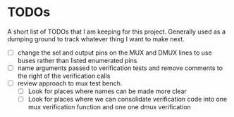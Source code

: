 # TODOs

A short list of TODOs that I am keeping for this project. Generally used as a dumping ground to track whatever thing I want to make next.

- [ ] change the sel and output pins on the MUX and DMUX lines to use buses rather than listed enumerated pins
- [ ] name arguments passed to verification tests and remove comments to the right of the verification calls
- [ ] review approach to mux test bench.
  - [ ] Look for places where names can be made more clear
  - [ ] Look for places where we can consolidate verification code into one mux verification function and one one dmux verification
